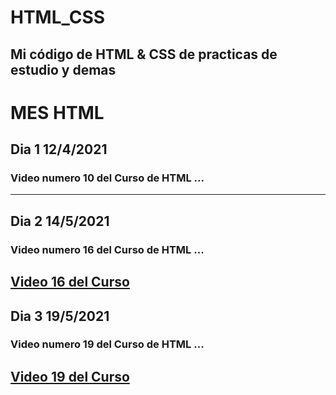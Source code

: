 # HTML_CSS
Mi código de HTML &amp; CSS de practicas de estudio y demas
------------------------------------------------------------------
# MES HTML 
## Dia 1 12/4/2021
### Video numero 10 del Curso de HTML ...
------------------------------------------------------------------
## Dia 2 14/5/2021
### Video numero 16 del Curso de HTML ...
[Video 16 del Curso](https://www.youtube.com/watch?v=Zm60Of2TNlo&list=PLROIqh_5RZeB92ME1GFyeqDVOa-gL0Ybd&index=16)
------------------------------------------------------------------
## Dia 3 19/5/2021
### Video numero 19 del Curso de HTML ...
[Video 19 del Curso](https://www.youtube.com/watch?v=6obzRQT1TNg&list=PLROIqh_5RZeB92ME1GFyeqDVOa-gL0Ybd&index=19)
------------------------------------------------------------------
